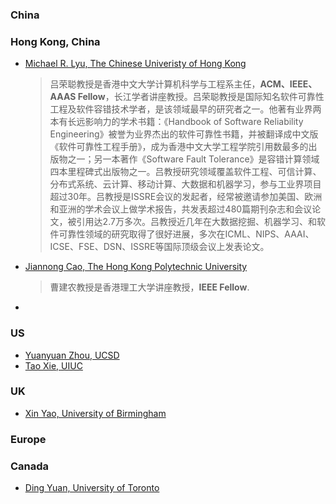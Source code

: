 


### China



### Hong Kong, China
+ [Michael R. Lyu, The Chinese Univeristy of Hong Kong](http://www.cse.cuhk.edu.hk/lyu/)
  > 吕荣聪教授是香港中文大学计算机科学与工程系主任，**ACM、IEEE、AAAS Fellow**，长江学者讲座教授。吕荣聪教授是国际知名软件可靠性工程及软件容错技术学者，是该领域最早的研究者之一。他著有业界两本有长远影响力的学术书籍：《Handbook of Software Reliability Engineering》被誉为业界杰出的软件可靠性书籍，并被翻译成中文版《软件可靠性工程手册》，成为香港中文大学工程学院引用数最多的出版物之一；另一本著作《Software Fault Tolerance》是容错计算领域四本里程碑式出版物之一。吕教授研究领域覆盖软件工程、可信计算、分布式系统、云计算、移动计算、大数据和机器学习，参与工业界项目超过30年。吕教授是ISSRE会议的发起者，经常被邀请参加美国、欧洲和亚洲的学术会议上做学术报告，共发表超过480篇期刊杂志和会议论文，被引用达2.7万多次。吕教授近几年在大数据挖掘、机器学习、和软件可靠性领域的研究取得了很好进展，多次在ICML、NIPS、AAAI、ICSE、FSE、DSN、ISSRE等国际顶级会议上发表论文。

+ [Jiannong Cao, The Hong Kong Polytechnic University](https://www4.comp.polyu.edu.hk/~csjcao/)
  > 曹建农教授是香港理工大学讲座教授，**IEEE Fellow**.
+ 

### US
+ [Yuanyuan Zhou, UCSD](https://cseweb.ucsd.edu/~yyzhou/)
+ [Tao Xie, UIUC](http://taoxie.cs.illinois.edu/)

### UK
+ [Xin Yao, University of Birmingham](http://www.cs.bham.ac.uk/~xin/)

### Europe

### Canada
+ [Ding Yuan, University of Toronto](http://www.eecg.toronto.edu/~yuan/Home.html)
